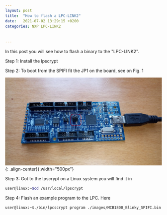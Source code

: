 ```yaml
---
layout: post
title:  "How to flash a LPC-LINK2"
date:   2021-07-02 13:29:15 +0200
categories: NXP LPC-LINK2


---
```


In this post you will see how to flash a binary to the "LPC-LINK2". 

Step 1: Install the lpscrypt 

Step 2: To boot from the SPIFI fit the JP1 on the board, see on Fig. 1

![image-center](/images/Bild1.jpeg){: .align-center}{:width="500px"}

Step 3: Got to the lpscrypt on a Linux system you will find it in 


```bash
user@linux:~$cd /usr/local/lpscrypt
```
  
Step 4: Flash an example program to the LPC. Here

```bash
user@linux:~$./bin/lpcscrypt program ./images/MCB1800_Blinky_SPIFI.bin spifi
```
